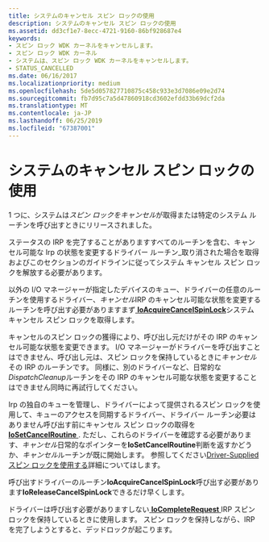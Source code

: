 ```yaml
---
title: システムのキャンセル スピン ロックの使用
description: システムのキャンセル スピン ロックの使用
ms.assetid: dd3cf1e7-8ecc-4721-9160-86bf928687e4
keywords:
- スピン ロック WDK カーネルをキャンセルします。
- スピン ロック WDK カーネル
- システムは、スピン ロック WDK カーネルをキャンセルします。
- STATUS_CANCELLED
ms.date: 06/16/2017
ms.localizationpriority: medium
ms.openlocfilehash: 5de5d057827710875c458c933e3d7086e09e2d74
ms.sourcegitcommit: fb7d95c7a5d47860918cd3602efdd33b69dcf2da
ms.translationtype: MT
ms.contentlocale: ja-JP
ms.lasthandoff: 06/25/2019
ms.locfileid: "67387001"
---
```

# <a name="using-the-systems-cancel-spin-lock"></a>システムのキャンセル スピン ロックの使用





1 つに、システムは*スピン ロックをキャンセル*が取得または特定のシステム ルーチンを呼び出すときにリリースされました。

ステータスの IRP を完了することがありますすべてのルーチンを含む、キャンセル可能な Irp の状態を変更するドライバー ルーチン\_取り消された場合を取得およびこのセクションのガイドラインに従ってシステム キャンセル スピン ロックを解放する必要があります。

以外の I/O マネージャーが指定したデバイスのキュー、ドライバーの任意のルーチンを使用するドライバー、*キャンセル*IRP のキャンセル可能な状態を変更するルーチンを呼び出す必要がありますまず[ **IoAcquireCancelSpinLock**](https://docs.microsoft.com/previous-versions/windows/hardware/drivers/ff548196(v=vs.85))システム キャンセル スピン ロックを取得します。

キャンセルのスピン ロックの獲得により、呼び出し元だけがその IRP のキャンセル可能な状態を変更できます。 I/O マネージャーがドライバーを呼び出すことはできません、呼び出し元は、スピン ロックを保持しているときに*キャンセル*その IRP のルーチンです。 同様に、別のドライバーなど、日常的な*DispatchCleanup*ルーチンをその IRP のキャンセル可能な状態を変更することはできません同時に再試行してください。

Irp の独自のキューを管理し、ドライバーによって提供されるスピン ロックを使用して、キューのアクセスを同期するドライバー、ドライバー ルーチン必要はありません呼び出す前にキャンセル スピン ロックの取得を[ **IoSetCancelRoutine** ](https://docs.microsoft.com/windows-hardware/drivers/ddi/content/wdm/nf-wdm-iosetcancelroutine). ただし、これらのドライバーを確認する必要があります、*キャンセル*日常的なポインターを**IoSetCancelRoutine**判断を返すかどうか、*キャンセル*ルーチンが既に開始します。 参照してください[Driver-Supplied スピン ロックを使用する](using-a-driver-supplied-spin-lock.md)詳細についてはします。

呼び出すドライバーのルーチン**IoAcquireCancelSpinLock**呼び出す必要があります**IoReleaseCancelSpinLock**できるだけ早くします。

ドライバーは呼び出す必要がありますしない[ **IoCompleteRequest** ](https://docs.microsoft.com/windows-hardware/drivers/ddi/content/wdm/nf-wdm-iocompleterequest) IRP スピン ロックを保持しているときに使用します。 スピン ロックを保持しながら、IRP を完了しようとすると、デッドロックが起こります。

 

 




